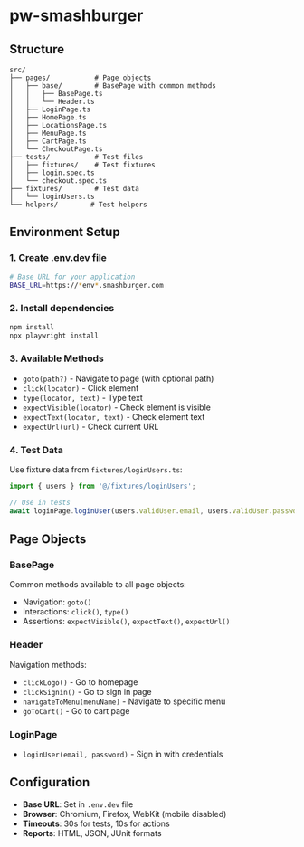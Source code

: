 # pw-smashburger

## Structure

```
src/
├── pages/           # Page objects
│   ├── base/        # BasePage with common methods
│   │   ├── BasePage.ts
│   │   └── Header.ts
│   ├── LoginPage.ts
│   ├── HomePage.ts
│   ├── LocationsPage.ts
│   ├── MenuPage.ts
│   ├── CartPage.ts
│   └── CheckoutPage.ts
├── tests/           # Test files
│   ├── fixtures/    # Test fixtures
│   ├── login.spec.ts
│   └── checkout.spec.ts
├── fixtures/        # Test data
│   └── loginUsers.ts
└── helpers/        # Test helpers
```

## Environment Setup

### 1. Create .env.dev file
```bash
# Base URL for your application
BASE_URL=https://*env*.smashburger.com
```

### 2. Install dependencies
```bash
npm install
npx playwright install
```

### 3. Available Methods
- `goto(path?)` - Navigate to page (with optional path)
- `click(locator)` - Click element
- `type(locator, text)` - Type text
- `expectVisible(locator)` - Check element is visible
- `expectText(locator, text)` - Check element text
- `expectUrl(url)` - Check current URL

### 4. Test Data
Use fixture data from `fixtures/loginUsers.ts`:
```typescript
import { users } from '@/fixtures/loginUsers';

// Use in tests
await loginPage.loginUser(users.validUser.email, users.validUser.password);
```

## Page Objects

### BasePage
Common methods available to all page objects:
- Navigation: `goto()`
- Interactions: `click()`, `type()`
- Assertions: `expectVisible()`, `expectText()`, `expectUrl()`

### Header
Navigation methods:
- `clickLogo()` - Go to homepage
- `clickSignin()` - Go to sign in page
- `navigateToMenu(menuName)` - Navigate to specific menu
- `goToCart()` - Go to cart page

### LoginPage
- `loginUser(email, password)` - Sign in with credentials

## Configuration

- **Base URL**: Set in `.env.dev` file
- **Browser**: Chromium, Firefox, WebKit (mobile disabled)
- **Timeouts**: 30s for tests, 10s for actions
- **Reports**: HTML, JSON, JUnit formats